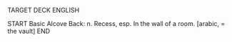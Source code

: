 TARGET DECK
ENGLISH

START
Basic
Alcove
Back: n. Recess, esp. In the wall of a room. [arabic, = the vault]
END
